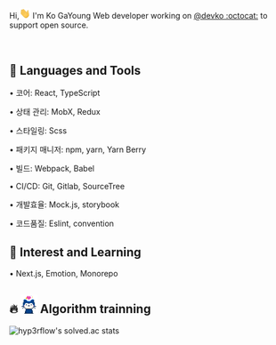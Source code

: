 <p>Hi,<img src="https://github.com/KoGaYoung/KoGaYoung/blob/main/image/Hi.gif" width="20px"> I'm Ko GaYoung Web developer working on <a href="https://github.com/kogayoung">@devko :octocat:</a> to support open source.</p>

<br/>

 ## :robot: Languages and Tools 
 <p>• 코어: React, TypeScript</p>
 <p>• 상태 관리: MobX, Redux</p>
 <p>• 스타일링: Scss</p>
 <p>• 패키지 매니저: npm, yarn, Yarn Berry</p>
 <p>• 빌드: Webpack, Babel</p>
 <p>• CI/CD: Git, Gitlab, SourceTree</p>
 <p>• 개발효율: Mock.js, storybook</p>
 <p>• 코드품질: Eslint, convention</p>

 ## 📖 Interest and Learning
 <p>• Next.js, Emotion, Monorepo</p>

 ## 🔥 <img src="https://github.com/KoGaYoung/KoGaYoung/blob/main/image/cat.gif" width="30px"> Algorithm trainning
![hyp3rflow's solved.ac stats](https://github-readme-solvedac.hyp3rflow.vercel.app/api/?handle=j4723515)
